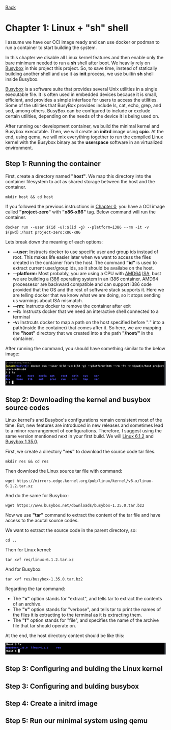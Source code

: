 [Back](../README.md)

# Chapter 1: Linux + "sh" shell

I assume we have our OCI image ready and can use docker or podman to run a container to start building the system.

In this chapter we disable all Linux kernel features and then enable only the bare minimum needed to run a **sh** shell after boot. We heavily rely on [Busybox](https://busybox.net/) in this project this project. So, to save time, instead of statically building another shell and use it as **init** process, we use builtin **sh** shell inside Busybox.

[Busybox](https://busybox.net/) is a software suite that provides several Unix utilities in a single executable file. It is often used in embedded devices because it is small, efficient, and provides a simple interface for users to access the utilities. Some of the utilities that BusyBox provides include ls, cat, echo, grep, and sed, among others. BusyBox can be configured to include or exclude certain utilities, depending on the needs of the device it is being used on.

After running our development container, we build the minimal kernel and Busybox executable. Then, we will create an **initrd** image using **cpio**. At the end, using qemu, we will mix everything together to run the compiled Linux kernel with the Busybox binary as the **userspace** software in an virtualized environment.

## Step 1: Running the container

First, create a directory named **"host"**. We map this directory into the container filesystem to act as shared storage between the host and the container.

```
mkdir host && cd host
```

If you followed the previous instructions in [Chapter 0](../Chapter-0/Chapter-0.md), you have a OCI image called **"project-zero"** with **"x86-x86"** tag. Below command will run the container.

```
docker run --user $(id -u):$(id -g) --platform=i386 --rm -it -v $(pwd):/host project-zero:x86-x86
```
Lets break down the meaning of each options:
* **--user**: Instructs docker to use specific user and group ids instead of root. This makes life easier later when we want to access the files created in the container from the host. The command **"id"** is used to extract current user/group ids, so it should be availabe on the host.
* **--platform:** Most probably, you are using a CPU with [AMD64](https://en.wikipedia.org/wiki/X86-64) [ISA](https://en.wikipedia.org/wiki/Instruction_set_architecture), bust we are building a [i386](https://en.wikipedia.org/wiki/I386) operating system in an i386 container. AMD64 processesor are backward compatible and can support i386 code provided that the OS and the rest of software stack supports it. Here we are telling docker that we know what we are doing, so it stops sending us warnings about ISA mismatch. 
* **--rm:** Instructs docker to remove the container after exit
* **--it:** Instructs docker that we need an interactive shell connected to a terminal
* **-v:** Instrcuts docker to map a path on the host specified before ":" into a path(inside the container) that comes after it. So here, we are mapping the **"host"** directory that we created into a the path **"/host/"** in the container.

After running the command, you should have something similar to the below image:

![container started](img/container_started.png)

## Step 2: Downloading the kernel and busybox source codes
 
Linux kernel's and Busybox's configurations remain consistent most of the time. But, new features are introduced in new releases and sometimes lead to a minor rearrangement of configurations. Therefore, I suggest using the same version mentioned next in your first build. We will [Linux 6.1.2](https://mirrors.edge.kernel.org/pub/linux/kernel/v6.x/linux-6.1.2.tar.xz) and [Busybox 1.35.0](https://www.busybox.net/downloads/busybox-1.35.0.tar.bz2).

First, we create a directory **"res"** to download the source code tar files.
```
mkdir res && cd res
```

Then download the Linux source tar file with command:
```
wget https://mirrors.edge.kernel.org/pub/linux/kernel/v6.x/linux-6.1.2.tar.xz
```

And do the same for Busybox:
```
wget https://www.busybox.net/downloads/busybox-1.35.0.tar.bz2
```

Now we use **"tar"** command to extract the content of the tar file and have access to the acutal source codes.

We want to extract the source code in the parent directory, so:
```
cd ..
```

Then for Linux kernel:
```
tar xvf res/linux-6.1.2.tar.xz
```

And for Busybox:
```
tar xvf res/busybox-1.35.0.tar.bz2
```

Regarding the tar command:
* The **"x"** option stands for "extract", and tells tar to extract the contents of an archive. 
* The **"v"** option stands for "verbose", and tells tar to print the names of the files it is extracting to the terminal as it is extracting them.
* The **"f"** option stands for "file", and specifies the name of the archive file that tar should operate on.

At the end, the host directory content should be like this:

![host directory content](img/host_directory_source_codes.png)

## Step 3: Configuring and bulding the Linux kernel

## Step 3: Configuring and bulding busybox

## Step 4: Create a initrd image

## Step 5: Run our minimal system using qemu